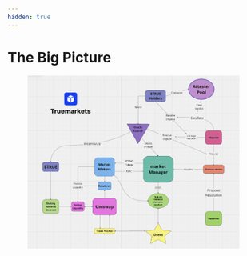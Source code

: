 ```yaml
---
hidden: true
---
```


# The Big Picture

<figure><img src=".gitbook/assets/Screen Shot 2024-10-16 at 11.17.21 PM.png" alt=""><figcaption></figcaption></figure>
